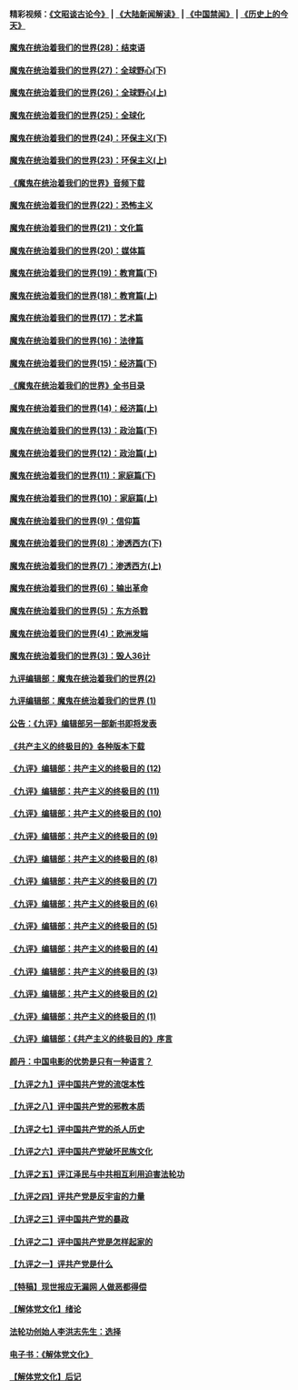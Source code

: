 #### 精彩视频：[《文昭谈古论今》](https://github.com/gfw-breaker/wenzhao/blob/master/README.md?t=01211230) | [《大陆新闻解读》](https://github.com/gfw-breaker/ntdtv-comedy/blob/master/README.md?t=01211230) | [《中国禁闻》](https://github.com/gfw-breaker/ntdtv-news/blob/master/README.md?t=01211230) | [《历史上的今天》](https://github.com/gfw-breaker/today-in-history/blob/master/README.md?t=01211230) 

#### [魔鬼在统治着我们的世界(28)：结束语](../pages/nsc422/n10936246.md?t=01211230) 

#### [魔鬼在统治着我们的世界(27)：全球野心(下)](../pages/nsc422/n10928319.md?t=01211230) 

#### [魔鬼在统治着我们的世界(26)：全球野心(上)](../pages/nsc422/n10900318.md?t=01211230) 

#### [魔鬼在统治着我们的世界(25)：全球化](../pages/nsc422/n10788205.md?t=01211230) 

#### [魔鬼在统治着我们的世界(24)：环保主义(下)](../pages/nsc422/n10695307.md?t=01211230) 

#### [魔鬼在统治着我们的世界(23)：环保主义(上)](../pages/nsc422/n10688613.md?t=01211230) 

#### [《魔鬼在统治着我们的世界》音频下载](../pages/nsc422/n10635553.md?t=01211230) 

#### [魔鬼在统治着我们的世界(22)：恐怖主义](../pages/nsc422/n10614727.md?t=01211230) 

#### [魔鬼在统治着我们的世界(21)：文化篇](../pages/nsc422/n10597706.md?t=01211230) 

#### [魔鬼在统治着我们的世界(20)：媒体篇](../pages/nsc422/n10586579.md?t=01211230) 

#### [魔鬼在统治着我们的世界(19)：教育篇(下)](../pages/nsc422/n10564808.md?t=01211230) 

#### [魔鬼在统治着我们的世界(18)：教育篇(上)](../pages/nsc422/n10526970.md?t=01211230) 

#### [魔鬼在统治着我们的世界(17)：艺术篇](../pages/nsc422/n10499093.md?t=01211230) 

#### [魔鬼在统治着我们的世界(16)：法律篇](../pages/nsc422/n10485969.md?t=01211230) 

#### [魔鬼在统治着我们的世界(15)：经济篇(下)](../pages/nsc422/n10469975.md?t=01211230) 

#### [《魔鬼在统治着我们的世界》全书目录](../pages/nsc422/n10464261.md?t=01211230) 

#### [魔鬼在统治着我们的世界(14)：经济篇(上)](../pages/nsc422/n10457370.md?t=01211230) 

#### [魔鬼在统治着我们的世界(13)：政治篇(下)](../pages/nsc422/n10448270.md?t=01211230) 

#### [魔鬼在统治着我们的世界(12)：政治篇(上)](../pages/nsc422/n10444576.md?t=01211230) 

#### [魔鬼在统治着我们的世界(11)：家庭篇(下)](../pages/nsc422/n10440961.md?t=01211230) 

#### [魔鬼在统治着我们的世界(10)：家庭篇(上)](../pages/nsc422/n10435448.md?t=01211230) 

#### [魔鬼在统治着我们的世界(9)：信仰篇](../pages/nsc422/n10432159.md?t=01211230) 

#### [魔鬼在统治着我们的世界(8)：渗透西方(下)](../pages/nsc422/n10429603.md?t=01211230) 

#### [魔鬼在统治着我们的世界(7)：渗透西方(上)](../pages/nsc422/n10426013.md?t=01211230) 

#### [魔鬼在统治着我们的世界(6)：输出革命](../pages/nsc422/n10421536.md?t=01211230) 

#### [魔鬼在统治着我们的世界(5)：东方杀戮](../pages/nsc422/n10417707.md?t=01211230) 

#### [魔鬼在统治着我们的世界(4)：欧洲发端](../pages/nsc422/n10414890.md?t=01211230) 

#### [魔鬼在统治着我们的世界(3)：毁人36计](../pages/nsc422/n10411583.md?t=01211230) 

#### [九评编辑部：魔鬼在统治着我们的世界(2)](../pages/nsc422/n10410036.md?t=01211230) 

#### [九评编辑部：魔鬼在统治着我们的世界 (1)](../pages/nsc422/n10406825.md?t=01211230) 

#### [公告：《九评》编辑部另一部新书即将发表](../pages/nsc422/n10405104.md?t=01211230) 

#### [《共产主义的终极目的》各种版本下载](../pages/nsc422/n10022138.md?t=01211230) 

#### [《九评》编辑部：共产主义的终极目的 (12)](../pages/nsc422/n9933272.md?t=01211230) 

#### [《九评》编辑部：共产主义的终极目的 (11)](../pages/nsc422/n9924973.md?t=01211230) 

#### [《九评》编辑部：共产主义的终极目的 (10)](../pages/nsc422/n9920883.md?t=01211230) 

#### [《九评》编辑部：共产主义的终极目的 (9)](../pages/nsc422/n9916363.md?t=01211230) 

#### [《九评》编辑部：共产主义的终极目的 (8)](../pages/nsc422/n9912488.md?t=01211230) 

#### [《九评》编辑部：共产主义的终极目的 (7)](../pages/nsc422/n9901176.md?t=01211230) 

#### [《九评》编辑部：共产主义的终极目的 (6)](../pages/nsc422/n9899359.md?t=01211230) 

#### [《九评》编辑部：共产主义的终极目的 (5)](../pages/nsc422/n9893174.md?t=01211230) 

#### [《九评》编辑部：共产主义的终极目的 (4)](../pages/nsc422/n9891246.md?t=01211230) 

#### [《九评》编辑部：共产主义的终极目的 (3)](../pages/nsc422/n9879879.md?t=01211230) 

#### [《九评》编辑部：共产主义的终极目的 (2)](../pages/nsc422/n9876205.md?t=01211230) 

#### [《九评》编辑部：共产主义的终极目的 (1)](../pages/nsc422/n9865857.md?t=01211230) 

#### [《九评》编辑部：《共产主义的终极目的》序言](../pages/nsc422/n9862666.md?t=01211230) 

#### [颜丹：中国电影的优势是只有一种语言？](../pages/nsc422/n9583062.md?t=01211230) 

#### [【九评之九】评中国共产党的流氓本性](../pages/nsc422/n737542.md?t=01211230) 

#### [【九评之八】评中国共产党的邪教本质](../pages/nsc422/n735942.md?t=01211230) 

#### [【九评之七】评中国共产党的杀人历史](../pages/nsc422/n733806.md?t=01211230) 

#### [【九评之六】评中国共产党破坏民族文化](../pages/nsc422/n731667.md?t=01211230) 

#### [【九评之五】评江泽民与中共相互利用迫害法轮功](../pages/nsc422/n730058.md?t=01211230) 

#### [【九评之四】评共产党是反宇宙的力量](../pages/nsc422/n727814.md?t=01211230) 

#### [【九评之三】评中国共产党的暴政](../pages/nsc422/n725597.md?t=01211230) 

#### [【九评之二】评中国共产党是怎样起家的](../pages/nsc422/n723946.md?t=01211230) 

#### [【九评之一】评共产党是什么](../pages/nsc422/n722529.md?t=01211230) 

#### [【特稿】现世报应无漏网 人做恶都得偿](../pages/nsc422/n4215167.md?t=01211230) 

#### [【解体党文化】绪论](../pages/nsc422/n1449356.md?t=01211230) 

#### [法轮功创始人李洪志先生：选择](../pages/nsc422/n3580738.md?t=01211230) 

#### [电子书：《解体党文化》](../pages/nsc422/n1573484.md?t=01211230) 

#### [【解体党文化】后记](../pages/nsc422/n1531999.md?t=01211230) 

